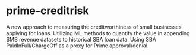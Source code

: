 # prime-creditrisk
A new approach to measuring the creditworthiness of small businesses applying for loans. Utilizing ML methods to quantify the value in appending SMB revenue datasets to historical SBA loan data. Using SBA PaidInFull/ChargeOff as a proxy for Prime approval/denial.

